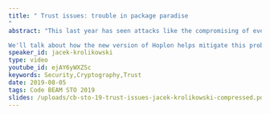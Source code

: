 ```yaml
---
title: " Trust issues: trouble in package paradise
"
abstract: "This last year has seen attacks like the compromising of event-stream package in the JavaScript ecosystem. It clearly demonstrated that attackers injecting malicious code into libraries we use is not just a theoretical problem, but something that happens in practice

We'll talk about how the new version of Hoplon helps mitigate this problem using public key cryptography and a simple trust model - all of that without the need for a trusted third party or abandoning the common package ecosystem."
speaker_id: jacek-krolikowski
type: video
youtube_id: ejAY6yWXZSc
keywords: Security,Cryptography,Trust
date: 2019-08-05
tags: Code BEAM STO 2019
slides: /uploads/cb-sto-19-trust-issues-jacek-krolikowski-compressed.pdf
---
```


